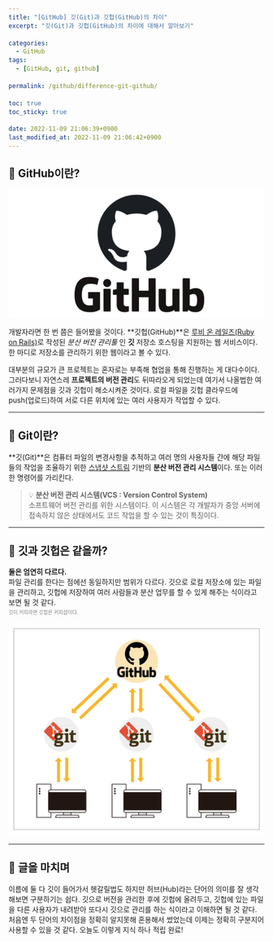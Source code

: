 ```yaml
---
title: "[GitHub] 깃(Git)과 깃헙(GitHub)의 차이"
excerpt: "깃(Git)과 깃헙(GitHub)의 차이에 대해서 알아보기"

categories:
  - GitHub
tags:
  - [GitHub, git, github]

permalink: /github/difference-git-github/

toc: true
toc_sticky: true

date: 2022-11-09 21:06:39+0900
last_modified_at: 2022-11-09 21:06:42+0900
---
```


## 👻 GitHub이란?
![Alt Text](/assets/images/posts_img/basics/github/difference-git-github/github.png)   

개발자라면 한 번 쯤은 들어봤을 것이다. **깃헙(GitHub)**은 [루비 온 레일즈(Ruby on Rails)](https://ko.wikipedia.org/wiki/%EB%A3%A8%EB%B9%84_%EC%98%A8_%EB%A0%88%EC%9D%BC%EC%A6%88)로 작성된 _분산 버전 관리툴_ 인 **깃** 저장소 호스팅을 지원하는 웹 서비스이다. 한 마디로 저장소를 관리하기 위한 웹이라고 볼 수 있다. 

대부분의 규모가 큰 프로젝트는 혼자로는 부족해 협업을 통해 진행하는 게 대다수이다. 그러다보니 자연스레 **프로젝트의 버전 관리**도 뒤따라오게 되었는데 여기서 나올법한 여러가지 문제점을 깃과 깃헙이 해소시켜준 것이다. 로컬 파일을 깃헙 클라우드에 push(업로드)하여 서로 다른 위치에 있는 여러 사용자가 작업할 수 있다.

***

## 👻 Git이란?
**깃(Git)**은 컴퓨터 파일의 변경사항을 추적하고 여러 명의 사용자들 간에 해당 파일들의 작업을 조율하기 위한 [스냅샷 스트림](https://git-scm.com/book/en/v2/Getting-Started-What-is-Git%3F#:~:text=more%20like%20a-,stream%20of%20snapshots,-.) 기반의 **분산 버전 관리 시스템**이다. 또는 이러한 명령어를 가리킨다.

> 💡 **분산 버전 관리 시스템(VCS : Version Control System)**   
소프트웨어 버전 관리를 위한 시스템이다. 이 시스템은 각 개발자가 중앙 서버에 접속하지 않은 상태에서도 코드 작업을 할 수 있는 것이 특징이다.

***

## 👻 깃과 깃헙은 같을까?
**둘은 엄연히 다르다.**   
파일 관리를 한다는 점에선 동일하지만 범위가 다르다. 깃으로 로컬 저장소에 있는 파일을 관리하고, 깃헙에 저장하여 여러 사람들과 분산 업무를 할 수 있게 해주는 식이라고 보면 될 것 같다.   
<span style="font-size: 0.7em; color: gray;">깃이 커피라면 깃헙은 커피샵이다.</span>

![Alt Text](/assets/images/posts_img/basics/github/difference-git-github/github2.png)   

***

## 👻 글을 마치며
이름에 둘 다 깃이 들어가서 헷갈릴법도 하지만 허브(Hub)라는 단어의 의미를 잘 생각해보면 구분하기는 쉽다. 깃으로 버전을 관리한 후에 깃헙에 올려두고, 깃헙에 있는 파일을 다른 사용자가 내려받아 또다시 깃으로 관리를 하는 식이라고 이해하면 될 것 같다. 처음엔 두 단어의 차이점을 정확히 알지못해 혼용해서 썼었는데 이제는 정확히 구분지어 사용할 수 있을 것 같다. 오늘도 이렇게 지식 하나 적립 완료!